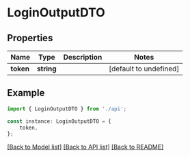 # LoginOutputDTO


## Properties

Name | Type | Description | Notes
------------ | ------------- | ------------- | -------------
**token** | **string** |  | [default to undefined]

## Example

```typescript
import { LoginOutputDTO } from './api';

const instance: LoginOutputDTO = {
    token,
};
```

[[Back to Model list]](../README.md#documentation-for-models) [[Back to API list]](../README.md#documentation-for-api-endpoints) [[Back to README]](../README.md)
